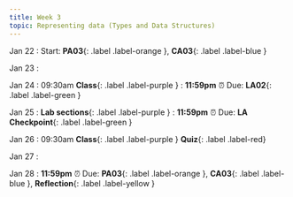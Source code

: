 ```yaml
---
title: Week 3
topic: Representing data (Types and Data Structures)
---
```

Jan 22
: Start: **PA03**{: .label .label-orange }, **CA03**{: .label .label-blue }


Jan 23
: 

Jan 24
: 09:30am **Class**{: .label .label-purple }
: **11:59pm**  ⏰  Due: **LA02**{: .label .label-green }


Jan 25
: **Lab sections**{: .label .label-purple }
: **11:59pm**  ⏰  Due: **LA Checkpoint**{: .label .label-green }


Jan 26
: 09:30am **Class**{: .label .label-purple } **Quiz**{: .label .label-red}


Jan 27
: 

Jan 28
: **11:59pm**  ⏰  Due: **PA03**{: .label .label-orange }, **CA03**{: .label .label-blue }, **Reflection**{: .label .label-yellow }


